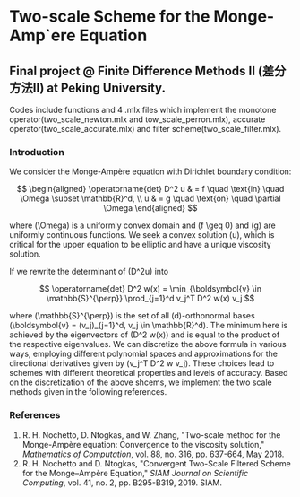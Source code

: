 # Two-scale Scheme for the  Monge-Amp\`ere Equation 
## Final project @ Finite Difference Methods II (差分方法II) at Peking University.

Codes include functions and 4 .mlx files which implement the monotone operator(two\_scale\_newton.mlx and tow\_scale\_perron.mlx), accurate operator(two\_scale\_accurate.mlx) and filter scheme(two\_scale\_filter.mlx).

### Introduction
We consider the Monge-Ampère equation with Dirichlet boundary condition:

$$
\begin{aligned}
\operatorname{det} D^2 u & = f \quad \text{in} \quad \Omega \subset \mathbb{R}^d, \\
u & = g \quad \text{on} \quad \partial \Omega
\end{aligned}
$$

where \(\Omega\) is a uniformly convex domain and \(f \geq 0\) and \(g\) are uniformly continuous functions. We seek a convex solution \(u\), which is critical for the upper equation to be elliptic and have a unique viscosity solution.

If we rewrite the determinant of \(D^2u\) into

$$
\operatorname{det} D^2 w(x) = \min_{\boldsymbol{v} \in \mathbb{S}^{\perp}} \prod_{j=1}^d v_j^T D^2 w(x) v_j
$$

where \(\mathbb{S}^{\perp}\) is the set of all \(d\)-orthonormal bases \(\boldsymbol{v} = (v_j)_{j=1}^d, v_j \in \mathbb{R}^d\). The minimum here is achieved by the eigenvectors of \(D^2 w(x)\) and is equal to the product of the respective eigenvalues. We can discretize the above formula in various ways, employing different polynomial spaces and approximations for the directional derivatives given by \(v_j^T D^2 w v_j\). These choices lead to schemes with different theoretical properties and levels of accuracy. Based on the discretization of the above shcems, we implement the two scale methods given in the following references.

### References

1. R. H. Nochetto, D. Ntogkas, and W. Zhang, "Two-scale method for the Monge-Ampère equation: Convergence to the viscosity solution," *Mathematics of Computation*, vol. 88, no. 316, pp. 637-664, May 2018. 
2. R. H. Nochetto and D. Ntogkas, "Convergent Two-Scale Filtered Scheme for the Monge–Ampère Equation," *SIAM Journal on Scientific Computing*, vol. 41, no. 2, pp. B295-B319, 2019. SIAM.






